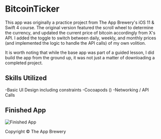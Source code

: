 # BitcoinTicker
This app was originally a practice project from The App Brewery's iOS 11 & Swift 4 course. The original version featured the scroll wheel to determine the currency, and updated the current price of bitcoin accordingly from X's API. I added the toggle to switch between daily, weekly, and monthly prices (and implemented the logic to handle the API calls) of my own volition.

It is worth noting that while the base app was part of a guided lesson, I did build the app from the ground up, it was not just a matter of downloading a completed project.

## Skills Utilized
-Basic UI Design including constraints
-Cocoapods ()
-Networking / API Calls

## Finished App
![Finished App](http://i.giphy.com/l0HlQGzz2MQCKIBI4.gif)

Copyright © The App Brewery
